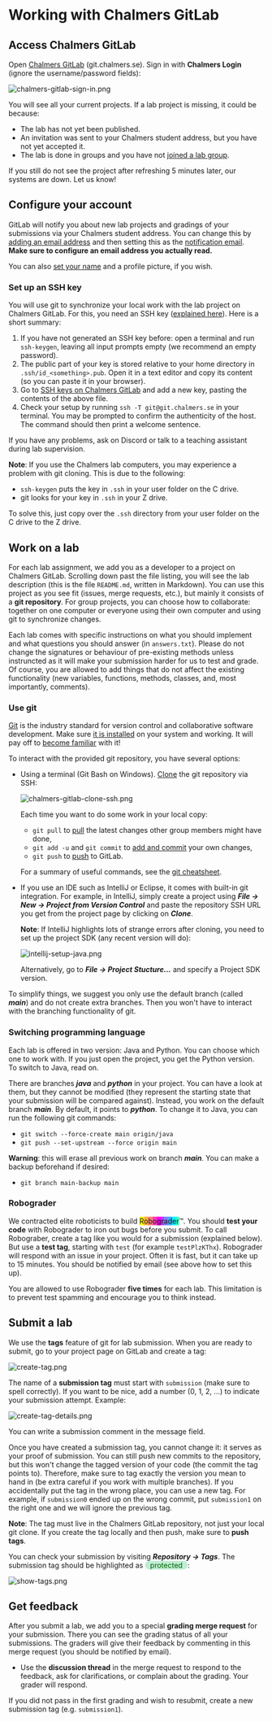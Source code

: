 # Working with Chalmers GitLab

## Access Chalmers GitLab

Open [Chalmers GitLab](https://git.chalmers.se/dashboard/projects) (git.chalmers.se). Sign in with **Chalmers Login** (ignore the username/password fields):

![chalmers-gitlab-sign-in.png](img/chalmers-gitlab-sign-in.png)

You will see all your current projects. If a lab project is missing, it could be because:

- The lab has not yet been published.
- An invitation was sent to your Chalmers student address, but you have not yet accepted it.
- The lab is done in groups and you have not [joined a lab group](lab-info.md#joining-a-group).

If you still do not see the project after refreshing 5 minutes later, our systems are down. Let us know!

## Configure your account

GitLab will notify you about new lab projects and gradings of your submissions via your Chalmers student address. You can change this by [adding an email address](https://git.chalmers.se/-/profile/emails) and then setting this as the [notification email](https://git.chalmers.se/-/profile/notifications). **Make sure to configure an email address you actually read.**

You can also [set your name](https://git.chalmers.se/-/profile) and a profile picture, if you wish.

### Set up an SSH key

You will use git to synchronize your local work with the lab project on Chalmers GitLab. For this, you need an SSH key ([explained here](https://git.chalmers.se/help/user/ssh.md)). Here is a short summary:

1. If you have not generated an SSH key before: open a terminal and run `ssh-keygen`, leaving all input prompts empty (we recommend an empty password).
2. The public part of your key is stored relative to your home directory in `.ssh/id_<something>.pub`. Open it in a text editor and copy its content (so you can paste it in your browser).
3. Go to [SSH keys on Chalmers GitLab](https://git.chalmers.se/-/user_settings/ssh_keys) and add a new key, pasting the contents of the above file.
4. Check your setup by running `ssh -T git@git.chalmers.se` in your terminal. You may be prompted to confirm the authenticity of the host. The command should then print a welcome sentence.

If you have any problems, ask on Discord or talk to a teaching assistant during lab supervision.

**Note**: If you use the Chalmers lab computers, you may experience a problem with git cloning. This is due to the following:

- `ssh-keygen` puts the key in `.ssh` in your user folder on the C drive.
- git looks for your key in `.ssh` in your Z drive.

To solve this, just copy over the `.ssh` directory from your user folder on the C drive to the Z drive.

## Work on a lab

For each lab assignment, we add you as a developer to a project on Chalmers GitLab. Scrolling down past the file listing, you will see the lab description (this is the file `README.md`, written in Markdown). You can use this project as you see fit (issues, merge requests, etc.), but mainly it consists of a **git repository**. For group projects, you can choose how to collaborate: together on one computer or everyone using their own computer and using git to synchronize changes.

Each lab comes with specific instructions on what you should implement and what questions you should answer (in `answers.txt`). Please do not change the signatures or behaviour of pre-existing methods unless instruncted as it will make your submission harder for us to test and grade. Of course, you are allowed to add things that do not affect the existing functionality (new variables, functions, methods, classes, and, most importantly, comments).

### Use git

[Git](https://en.wikipedia.org/wiki/Git) is the industry standard for version control and collaborative software development. Make sure [it is installed](https://git.chalmers.se/help/topics/git/how_to_install_git/index.md) on your system and working. It will pay off to [become familiar](https://git.chalmers.se/help/gitlab-basics/start-using-git.md) with it!

To interact with the provided git repository, you have several options:

- Using a terminal (Git Bash on Windows). [Clone](https://git.chalmers.se/help/gitlab-basics/start-using-git.md#clone-with-ssh) the git repository via SSH:

  ![chalmers-gitlab-clone-ssh.png](img/chalmers-gitlab-clone-ssh.png)

  Each time you want to do some work in your local copy:
    - `git pull` to [pull](https://git.chalmers.se/help/gitlab-basics/start-using-git.md#download-the-latest-changes-in-the-project) the latest changes other group members might have done,
    - `git add -u` and `git commit` to [add and commit](https://git.chalmers.se/help/gitlab-basics/start-using-git.md#add-and-commit-local-changes) your own changes,
    - `git push` to [push](https://git.chalmers.se/help/gitlab-basics/start-using-git.md#send-changes-to-gitlabcom) to GitLab.

  For a summary of useful commands, see the [git cheatsheet](https://about.gitlab.com/images/press/git-cheat-sheet.pdf).

- If you use an IDE such as IntelliJ or Eclipse, it comes with built-in git integration. For example, in IntelliJ, simply create a project using ***File → New → Project from Version Control*** and paste the repository SSH URL you get from the project page by clicking on ***Clone***.

  **Note**: If IntelliJ highlights lots of strange errors after cloning, you need to set up the project SDK (any recent version will do):

  ![intellij-setup-java.png](img/intellij-setup-java.png)

  Alternatively, go to ***File → Project Stucture...*** and specify a Project SDK version.

To simplify things, we suggest you only use the default branch (called ***main***) and do not create extra branches. Then you won't have to interact with the branching functionality of git.

### Switching programming language

Each lab is offered in two version: Java and Python. You can choose which one to work with. If you just open the project, you get the Python version. To switch to Java, read on.

There are branches ***java*** and ***python*** in your project. You can have a look at them, but they cannot be modified (they represent the starting state that your submission will be compared against). Instead, you work on the default branch ***main***. By default, it points to ***python***. To change it to Java, you can run the following git commands:

- `git switch --force-create main origin/java`
- `git push --set-upstream --force origin main`

**Warning**: this will erase all previous work on branch ***main***. You can make a backup beforehand if desired:

- `git branch main-backup main`

### Robograder

We contracted elite roboticists to build 
<span style="background-color: #ffff00;">R</span><span style="background-color: #ffaf40;">o</span><span style="background-color: #ff8080;">b</span><span style="background-color: #ff40af;">o</span><span style="background-color: #ff00ff;">g</span><span style="background-color: #af40ff;">r</span><span style="background-color: #8080ff;">a</span><span style="background-color: #40afff;">d</span><span style="background-color: #00ffff;">e</span><span style="background-color: #4fffaf;">r</span>™. 
You should **test your code** with Robograder to iron out bugs before you submit. To call Robograber, create a tag like you would for a submission (explained below). But use a **test tag**, starting with `test` (for example `testPlzKThx`). Robograder will respond with an issue in your project. Often it is fast, but it can take up to 15 minutes. You should be notified by email (see above how to set this up).

You are allowed to use Robograder **five times** for each lab. This limitation is to prevent test spamming and encourage you to think instead.

## Submit a lab

We use the **tags** feature of git for lab submission. When you are ready to submit, go to your project page on GitLab and create a tag:

![create-tag.png](img/create-tag.png)

The name of a **submission tag** must start with `submission` (make sure to spell correctly). If you want to be nice, add a number (0, 1, 2, …) to indicate your submission attempt. Example:

![create-tag-details.png](img/create-tag-details.png)

You can write a submission comment in the message field.

Once you have created a submission tag, you cannot change it: it serves as your proof of submission. You can still push new commits to the repository, but this won't change the tagged version of your code (the commit the tag points to). Therefore, make sure to tag exactly the version you mean to hand in (be extra careful if you work with multiple branches). If you accidentally put the tag in the wrong place, you can use a new tag. For example, if `submission0` ended up on the wrong commit, put `submission1` on the right one and we will ignore the previous tag.

**Note**: The tag must live in the Chalmers GitLab repository, not just your local git clone. If you create the tag locally and then push, make sure to **push tags**.

You can check your submission by visiting ***Repository → Tags***. The submission tag should be highlighted as 
<span style="background-color: #bfedd2; color: #006000; padding: 0 10px; border-radius: 10px">protected</span>:

![show-tags.png](img/show-tags.png)

## Get feedback

After you submit a lab, we add you to a special **grading merge request** for your submission. There you can see the grading status of all your submissions. The graders will give their feedback by commenting in this merge request (you should be notified by email).

- Use the **discussion thread** in the merge request to respond to the feedback, ask for clarifications, or complain about the grading. Your grader will respond.

If you did not pass in the first grading and wish to resubmit, create a new submission tag (e.g. `submission1`).
